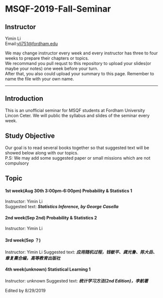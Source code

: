 # MSQF-2019-Fall-Seminar

## Instructor  
Yimin Li  
Email:[yli751@fordham.edu]()

We may change instructor every week and every instructor has three to four weeks to prepare their chapters or topics.  
We recommand you pull requst to this repository to upload your slides(or maybe your notes) one week before your turn.  
After that, you also could upload your summary to this page. Remember to name the file with your own name.  

----
## Introduction
This is an unofficial seminar for MSQF students at Fordham University Lincon Ceter.
We will public the syllabus and slides of the seminar every week.
## Study Objective
Our goal is to read several books together so that suggested text will be showed below along with our topics.  
P.S: We may add some suggested paper or small missions which are not compulsory  
## Topic
#### 1st week(Aug 30th 3:00pm-6:00pm) Probability & Statistics 1
Instructor: Yimin Li  
Suggested text: ***Statistics Inference, by George Casella***  
#### 2nd week(Sep 2nd) Probability & Statistics 2  
Instructor: Yimin Li  
#### 3rd week(Sep ？) 
Instructor: Yimin Li
Suggested text: ***应用随机过程，钱敏平、龚光鲁、陈大岳、章复熹合编，高等教育出版社***  
#### 4th week(unknown) Statistical Learning 1
Instructor: unknown
Suggested text: ***统计学习方法(2nd Edition)，李航著***

Edited by 8/29/2019
